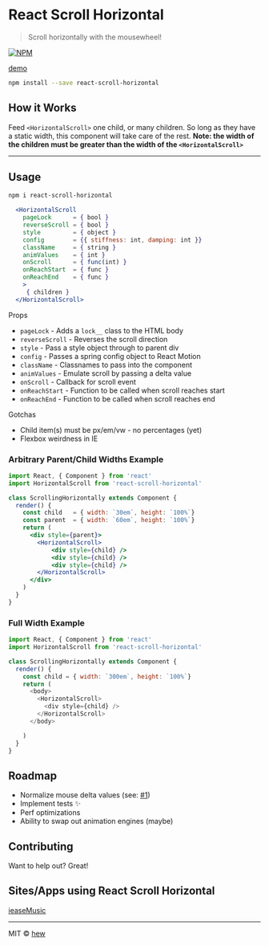 # React Scroll Horizontal

> Scroll horizontally with the mousewheel!

[![NPM](https://img.shields.io/npm/v/react-scroll-horizontal.svg)](https://www.npmjs.com/package/react-scroll-horizontal)

[demo](http://hew.github.io/react-scroll-horizontal)

```bash
npm install --save react-scroll-horizontal
```

## How it Works

Feed `<HorizontalScroll>` one child, or many children.
So long as they have a static width, this component will
take care of the rest. **Note: the width of the children must
be greater than the width of the `<HorizontalScroll>`**

___

## Usage

```bash
npm i react-scroll-horizontal
```

```jsx
  <HorizontalScroll
    pageLock      = { bool }
    reverseScroll = { bool }
    style         = { object }
    config        = {{ stiffness: int, damping: int }}
    className     = { string }
    animValues    = { int }
    onScroll      = { func(int) }
    onReachStart  = { func }
    onReachEnd    = { func }
    >
     { children }
  </HorizontalScroll>

```

Props

* `pageLock`       - Adds a `lock__` class to the HTML body
* `reverseScroll`  - Reverses the scroll direction
* `style`          - Pass a style object through to parent div
* `config`         - Passes a spring config object to React Motion
* `className`      - Classnames to pass into the component
* `animValues`     - Emulate scroll by passing a delta value
* `onScroll`       - Callback for scroll event
* `onReachStart`   - Function to be called when scroll reaches start
* `onReachEnd`     - Function to be called when scroll reaches end

Gotchas

* Child item(s) must be px/em/vw - no percentages (yet)
* Flexbox weirdness in IE


### Arbitrary Parent/Child Widths Example
```jsx
import React, { Component } from 'react'
import HorizontalScroll from 'react-scroll-horizontal'

class ScrollingHorizontally extends Component {
  render() {
    const child   = { width: `30em`, height: `100%`}
    const parent  = { width: `60em`, height: `100%`}
    return (
      <div style={parent}>
        <HorizontalScroll>
            <div style={child} />
            <div style={child} />
            <div style={child} />
        </HorizontalScroll>
      </div>
    )
  }
}
```
### Full Width Example
```js
import React, { Component } from 'react'
import HorizontalScroll from 'react-scroll-horizontal'

class ScrollingHorizontally extends Component {
  render() {
    const child = { width: `300em`, height: `100%`}
    return (
      <body>
        <HorizontalScroll>
          <div style={child} />
        </HorizontalScroll>
      </body>

    )
  }
}
```

## Roadmap

* Normalize mouse delta values (see: [#1](https://github.com/hew/react-scroll-horizontal/issues/1))
* Implement tests ✨
* Perf optimizations
* Ability to swap out animation engines (maybe)


## Contributing

Want to help out? Great!

## Sites/Apps using React Scroll Horizontal

[ieaseMusic](https://github.com/trazyn/ieaseMusic)

---
MIT © [hew](https://github.com/hew)
